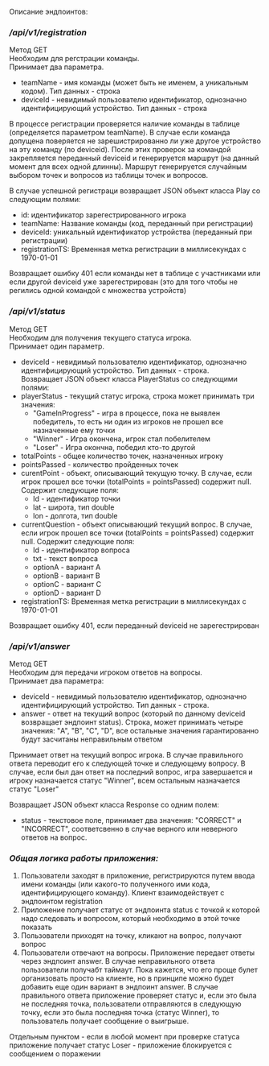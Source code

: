 Описание эндпоинтов:  
  
### */api/v1/registration*  
  
Метод GET  
Необходим для регстрации команды.  
Принимает два параметра.  
* teamName - имя команды (может быть не именем, а уникальным кодом). Тип данных - строка  
* deviceId - невидимый пользователю идентификатор, однозначно идентифицирующий устройство. Тип данных - строка  
  
В процессе регистрации проверяется наличие команды в таблице (определяется параметром teamName). В случае если команда допущена поверяется не зарешистрированно ли уже другое устройство на эту команду (по deviceid). После этих проверок за командой закрепляется переданный deviceid и генерируется маршрут (на данный момент для всех одной длинны). Маршрут генерируется случайным выбором точек и вопросов из таблицы точек и вопросов.  
  
В случае успешной регистраци возвращает JSON объект класса Play со следующим полями:  
* id: идентификатор зарегестрированного игрока  
* teamName: Название команды (код, переданный при регистрации)  
* deviceId: уникальный идентификатор устройства (переданный при регистрации)  
* registrationTS: Временная метка регистрации в миллисекундах с 1970-01-01  
  
Возвращает ошибку 401 если команды нет в таблице с участниками или если другой deviceid уже зарегестрирован (это для того чтобы не регились одной командой с множества устройств)  
  
### */api/v1/status*  
  
Метод GET  
Необходим для получения текущего статуса игрока.  
Принимает один параметр.  
* deviceId - невидимый пользователю идентификатор, однозначно идентифицирующий устройство. Тип данных - строка.  
Возвращает JSON объект класса PlayerStatus со следующими полями:  
* playerStatus - текущий статус игрока, строка может принимать три значения:  
    * "GameInProgress" - игра в процессе, пока не выявлен победитель, то есть ни один из игроков не прошел все назначенные ему точки  
    * "Winner" - Игра окончена, игрок стал побелителем  
    * "Loser" - Игра окончна, победил кто-то другой  
* totalPoints - общее количество точек, назначенных игроку  
* pointsPassed - количество пройденных точек  
* curentPoint - объект, описывающий текущую точку. В случае, если игрок прошел все точки (totalPoints = pointsPassed) содержит null. Содержит следующие поля:  
    * Id - идентификатор точки  
    * lat - широта, тип double  
    * lon - долгота, тип double  
* currentQuestion - объект описывающий текущий вопрос. В случае, если игрок прошел все точки (totalPoints = pointsPassed) содержит null. Содержит следующие поля:  
    * Id - идентификатор вопроса  
    * txt - текст вопроса  
    * optionA - вариант А  
    * optionB - вариант B  
    * optionC - вариант C  
    * optionD - вариант D  
* registrationTS: Временная метка регистрации в миллисекундах с 1970-01-01  
  
Возвращает ошибку 401, если переданный deviceid не зарегестрирован  
  
### */api/v1/answer*  
  
Метод GET  
Необходим для передачи игроком ответов на вопросы.  
Принимает два параметра:  
* deviceId - невидимый пользователю идентификатор, однозначно идентифицирующий устройство. Тип данных - строка.  
* answer - ответ на текущий вопрос (который по данному deviceid возвращает эндпоинт status). Строка, может принимать четыре значения: "A", "B", "C", "D", все остальные значения гарантированно будут засчитаны неправильным ответом  
  
Принимает ответ на текущий вопрос игрока. В случае правильного ответа переводит его к следующей точке и следующему вопросу. В случае, если был дан ответ на последний вопрос, игра завершается и игроку назначается статус "Winner", всем остальным назначается статус "Loser"  
  
Возвращает JSON объект класса Response со одним полем:  
* status - текстовое поле,  принимает два значения: "CORRECT" и "INCORRECT", соответсвенно в случае верного или неверного ответов на вопрос.  
  
### *Общая логика работы приложения:*  
1. Пользователи заходят в приложение, регистрируются путем ввода имени команды (или какого-то полученного ими кода, идентифицирующего команду). Клиент взаимодействует с эндпоинтом registration  
2. Приложение получает статус от эндпоинта status с точкой к которой надо следовать и вопросом, который необходимо в этой точке показать  
3. Пользователи приходят на точку, кликают на вопрос, получают вопрос  
4. Пользователи отвечают на вопросы. Приложение передает ответы через эндпоинт answer. В случае неправильного ответа пользователи получабт таймаут. Пока кажется, что его проще булет организовать просто на клиенте, но в принципе можно будет добавить еще один вариант в эндпоинт answer. В случае правильного ответа приложение проверяет статус и, если это была не последняя точка, пользователи отправляются в следующую точку, если это была последняя точка (статус Winner), то пользователь получает сообщение о выигрыше.  
  
Отдельным пунктом - если в любой момент при проверке статуса приложение получает статус Loser - приложение блокируется с сообщением о поражении  
